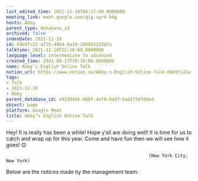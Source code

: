 ```yaml
---
last_edited_time: 2021-12-19T00:17:00.0000000
meeting_link: meet.google.com/qig-sgrd-hdg
hosts: Abby
parent_type: database_id
archived: false
indexDate: 2021-12-18
id: 69e9fc21-af55-4964-9a19-2680432d382a
talktime: 2021-12-18T22:30:00.0000000
language_level: intermediate to advanced
created_time: 2021-08-17T19:10:00.0000000
name: Abby’s English Online Talk
notion_url: https://www.notion.so/Abby-s-English-Online-Talk-69e9fc21af5549649a192680432d382a
tags:
- Talk
- 2021-12-18
- Abby
parent_database_id: e9339446-880f-4ef0-8ad7-8ad1f507dded
object: page
platform: Google Meet
title: Abby’s English Online Talk
---
```


Hey! It is really has been a while! Hope y’all are doing well! It is time for us to catch and wrap up for this year. Come and have fun then we will see how it goes! 😊



                                                          (New York City, New York)



Below are the notices made by the management team:


